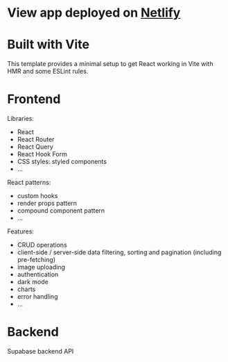 # View app deployed on [Netlify](https://cheerful-snickerdoodle-071150.netlify.app "wild oasis app")

# Built with Vite
This template provides a minimal setup to get React working in Vite with HMR and some ESLint rules.

# Frontend
Libraries: 
- React
- React Router
- React Query
- React Hook Form
- CSS styles: styled components
- ...

React patterns:
- custom hooks
- render props pattern
- compound component pattern
- ...

Features:
- CRUD operations
- client-side / server-side data filtering, sorting and pagination (including pre-fetching)
- image uploading
- authentication
- dark mode
- charts
- error handling
- ...

# Backend
Supabase backend API
